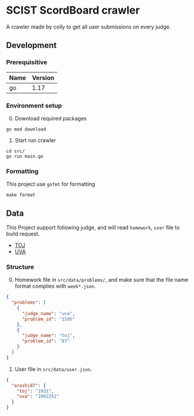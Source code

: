 # SCIST ScordBoard crawler

A crawler made by colly to get all user submissions on every judge.

## Development

### Prerequisitive

| Name | Version |
| ---- | ------- |
| go   | 1.17    |

### Environment setup

0. Download required packages

```
go mod download
```

1. Start run crawler

```
cd src/
go run main.go
```

### Formatting

This project use `gofmt` for formatting

```
make format
```

## Data

This Project support following judge, and will read `homework`, `user` file to build request.

- [TOJ](https://toj.tfcis.org)
- [UVA](https://onlinejudge.org)

### Structure

0. Homework file in `src/data/problems/`, and make sure that the file name format complies with `week*.json`.

```json
{
  "problems": [
    {
      "judge_name": "uva",
      "problem_id": "1595"
    },
    {
      "judge_name": "toj",
      "problem_id": "87"
    }
  ]
}
```

1. User file in `src/data/user.json`.

```json
{
  "arashi87": {
    "toj": "1931",
    "uva": "1002251"
  }
}
```

